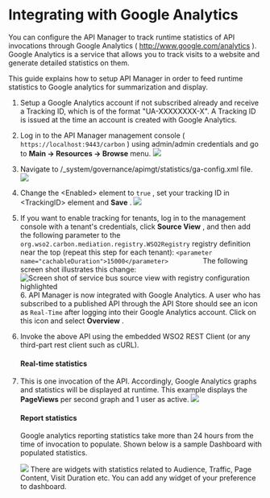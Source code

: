 # Integrating with Google Analytics

You can configure the API Manager to track runtime statistics of API invocations through Google Analytics ( http://www.google.com/analytics ). Google Analytics is a service that allows you to track visits to a website and generate detailed statistics on them.

This guide explains how to setup API Manager in order to feed runtime statistics to Google analytics for summarization and display.

1.  Setup a Google Analytics account if not subscribed already and receive a Tracking ID, which is of the format "UA-XXXXXXXX-X". A Tracking ID is issued at the time an account is created with Google Analytics.
2.  Log in to the API Manager management console ( `https://localhost:9443/carbon` ) using admin/admin credentials and go to **Main -&gt; Resources -&gt; Browse** menu.
    ![](attachments/103335165/103335168.png)
3.  Navigate to /\_system/governance/apimgt/statistics/ga-config.xml file.
    ![](attachments/103335165/103335167.png)

4.  Change the &lt;Enabled&gt; element to `true` , set your tracking ID in &lt;TrackingID&gt; element and **Save** .
    ![](attachments/103335165/103335166.png)

5.  If you want to enable tracking for tenants, log in to the management console with a tenant's credentials, click **Source View** , and then add the following parameter to the `org.wso2.carbon.mediation.registry.WSO2Registry` registry definition near the top (repeat this step for each tenant):
`<parameter name="cachableDuration">15000</parameter>         `
    The following screen shot illustrates this change:
    ![Screen shot of service bus source view with registry configuration highlighted](attachments/103335165/103335169.png "Registry configuration")6.  API Manager is now integrated with Google Analytics. A user who has subscribed to a published API through the API Store should see an icon as `Real-Time` after logging into their Google Analytics account. Click on this icon and select **Overview** .
7.  Invoke the above API using the embedded WSO2 REST Client (or any third-part rest client such as cURL).

    #### Real-time statistics

8.  This is one invocation of the API. Accordingly, Google Analytics graphs and statistics will be displayed at runtime. This example displays the **PageViews** per second graph and 1 user as active.
    ![](attachments/103335165/103335171.png)
    #### Report statistics

    Google analytics reporting statistics take more than 24 hours from the time of invocation to populate. Shown below is a sample Dashboard with populated statistics.

    ![](attachments/103335165/103335170.png)
    There are widgets with statistics related to Audience, Traffic, Page Content, Visit Duration etc. You can add any widget of your preference to dashboard.


